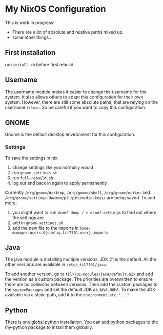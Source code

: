 # My NixOS Configuration
This is work in progress!
- There are a lot of absolute and relative paths mixed up.
- some other things...

## First installation
run `install.sh` before first rebuild

## Username
The username module makes it easier to change the username for the system.
It also allows others to adapt this configuration for their own system.
However, there are still some absolute paths, that are relying on the username `tilman`. 
So be careful if you want to copy this configuration.

## GNOME
Gnome is the default desktop environment for this configuration.

### Settings
To save the settings in nix:
1. change settings like you normally would
2. run `gnome-settings.sh`
3. run `full-rebuild.sh`
4. log out and back in again to apply permanently

Currently `/org/gnome/desktop`, `/org/gnome/shell`, `/org/gnome/mutter` and 
`/org/gnome/settings-daemon/plugins/media-keys/` are being saved. To add more:
1. you might want to run `dconf dump / > dconf.settings` to find out where the settings are
2. add in `gnome-settings.sh`
3. add the new file to the imports in `home-manager.users.${config.til7701.user}.imports`

## Java
The java module is installing multiple versions. JDK 21 is the default. 
All the other versions are available in `/etc/_til7701/java`.

To add another version, go to `til7701-modules/java/default.nix` and add the version as a custom package.
The priorities are overwritten to ensure there are no collisions between versions. 
Then add the custom packages to the `systemPackages` and set the default JDK as `JAVA_HOME`.
To make the JDK available via a static path, add it to the `environment.etc."..."`

## Python
There is one global python installation. You can add python packages to the my-python package to install them globally.

